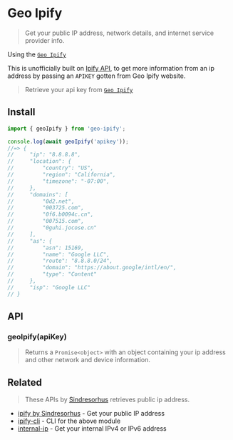# Geo Ipify

> Get your public IP address, network details, and internet service provider info.

Using the [`Geo Ipify`](https://geo.ipify.org/)

This is unofficially built on [Ipify API](https://www.ipify.org), to get more information from an ip address by passing an `APIKEY` gotten from Geo Ipify website.

> Retrieve your api key from [`Geo Ipify`](https://geo.ipify.org/)

## Install

```js
import { geoIpify } from 'geo-ipify';

console.log(await geoIpify('apikey'));
//=> {
//     "ip": "8.8.8.8",
//     "location": {
//         "country": "US",
//         "region": "California",
//         "timezone": "-07:00",
//     },
//     "domains": [
//         "0d2.net",
//         "003725.com",
//         "0f6.b0094c.cn",
//         "007515.com",
//         "0guhi.jocose.cn"
//     ],
//     "as": {
//         "asn": 15169,
//         "name": "Google LLC",
//         "route": "8.8.8.0/24",
//         "domain": "https://about.google/intl/en/",
//         "type": "Content"
//     },
//     "isp": "Google LLC"
// }
```

## API

### geoIpify(apiKey)

> Returns a `Promise<object>` with an object containing your ip address and other network and device information.

## Related

> These APIs by [Sindresorhus](https://github.com/sindresorhus) retrieves public ip address. 

- [ipify by Sindresorhus](https://github.com/sindresorhus/ipify) - Get your public IP address
- [ipify-cli](https://github.com/sindresorhus/ipify-cli) - CLI for the above module
- [internal-ip](https://github.com/sindresorhus/internal-ip) - Get your internal IPv4 or IPv6 address
